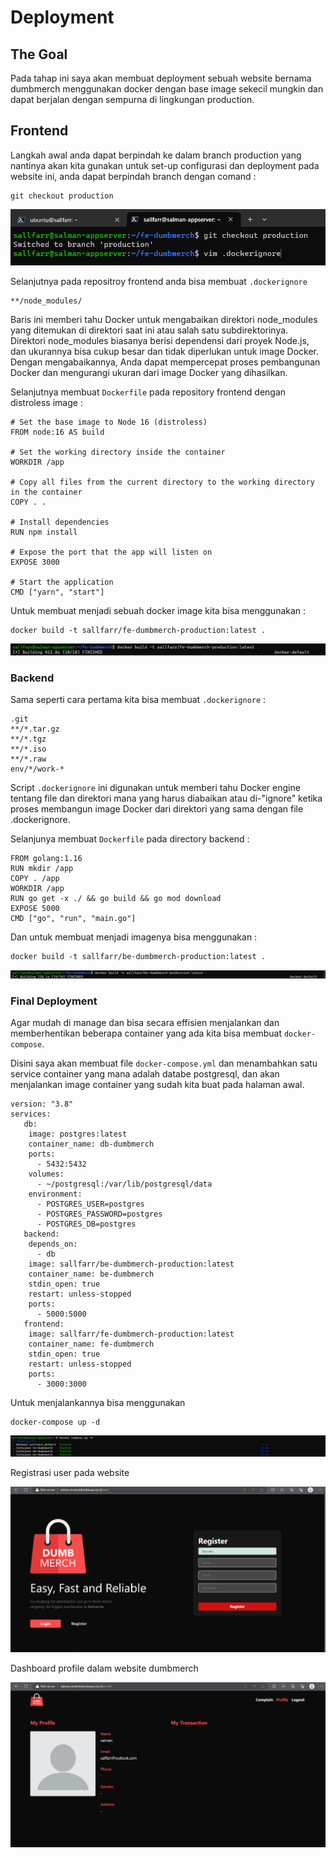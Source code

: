 # Deployment

## The Goal

Pada tahap ini saya akan membuat deployment sebuah website bernama dumbmerch menggunakan docker dengan base image sekecil mungkin dan dapat berjalan dengan sempurna di lingkungan production.

## Frontend

Langkah awal anda dapat berpindah ke dalam branch production yang nantinya akan kita gunakan untuk set-up configurasi dan deployment pada website ini, anda dapat berpindah branch dengan comand :

```
git checkout production
```

![image](/4.%20Deployment/img/1.png)

Selanjutnya pada repositroy frontend anda bisa membuat `.dockerignore`

```
**/node_modules/
```
Baris ini memberi tahu Docker untuk mengabaikan direktori node_modules yang ditemukan di direktori saat ini atau salah satu subdirektorinya. Direktori node_modules biasanya berisi dependensi dari proyek Node.js, dan ukurannya bisa cukup besar dan tidak diperlukan untuk image Docker. Dengan mengabaikannya, Anda dapat mempercepat proses pembangunan Docker dan mengurangi ukuran dari image Docker yang dihasilkan.

Selanjutnya membuat `Dockerfile` pada repository frontend dengan distroless image :

```
# Set the base image to Node 16 (distroless)
FROM node:16 AS build

# Set the working directory inside the container
WORKDIR /app

# Copy all files from the current directory to the working directory in the container
COPY . .

# Install dependencies
RUN npm install

# Expose the port that the app will listen on
EXPOSE 3000

# Start the application
CMD ["yarn", "start"]
```

Untuk membuat menjadi sebuah docker image kita bisa menggunakan :

```
docker build -t sallfarr/fe-dumbmerch-production:latest .
```

![image](/4.%20Deployment/img/2.png)


### Backend

Sama seperti cara pertama kita bisa membuat `.dockerignore` :

```
.git
**/*.tar.gz
**/*.tgz
**/*.iso
**/*.raw
env/*/work-*
```

Script `.dockerignore` ini digunakan untuk memberi tahu Docker engine tentang file dan direktori mana yang harus diabaikan atau di-"ignore" ketika proses membangun image Docker dari direktori yang sama dengan file .dockerignore.

Selanjunya membuat `Dockerfile` pada directory backend :

```
FROM golang:1.16
RUN mkdir /app
COPY . /app
WORKDIR /app
RUN go get -x ./ && go build && go mod download
EXPOSE 5000
CMD ["go", "run", "main.go"]
```

Dan untuk membuat menjadi imagenya bisa menggunakan :

```
docker build -t sallfarr/be-dumbmerch-production:latest .
```

![image](/4.%20Deployment/img/3.png)

### Final Deployment

Agar mudah di manage dan bisa secara effisien menjalankan dan memberhentikan beberapa container yang ada kita bisa membuat `docker-compose`.

Disini saya akan membuat file `docker-compose.yml` dan menambahkan satu service container yang mana adalah databe postgresql, dan akan menjalankan image container yang sudah kita buat pada halaman awal.

```
version: "3.8"
services:
   db:
    image: postgres:latest
    container_name: db-dumbmerch
    ports:
      - 5432:5432
    volumes:
      - ~/postgresql:/var/lib/postgresql/data
    environment:
      - POSTGRES_USER=postgres
      - POSTGRES_PASSWORD=postgres
      - POSTGRES_DB=postgres
   backend:
    depends_on:
      - db
    image: sallfarr/be-dumbmerch-production:latest
    container_name: be-dumbmerch
    stdin_open: true
    restart: unless-stopped
    ports:
      - 5000:5000
   frontend:
    image: sallfarr/fe-dumbmerch-production:latest
    container_name: fe-dumbmerch
    stdin_open: true
    restart: unless-stopped
    ports:
      - 3000:3000
```

Untuk menjalankannya bisa menggunakan

```
docker-compose up -d
```

![image](/4.%20Deployment/img/4.png)

Registrasi user pada website

![image](/4.%20Deployment/img/5.png)

Dashboard profile dalam website dumbmerch

![image](/4.%20Deployment/img/6.png)






























